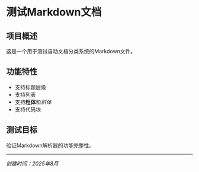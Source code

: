 # 测试Markdown文档

## 项目概述
这是一个用于测试自动文档分类系统的Markdown文件。

## 功能特性
- 支持标题层级
- 支持列表
- 支持**粗体**和*斜体*
- 支持代码块

## 测试目标
验证Markdown解析器的功能完整性。

---
*创建时间：2025年8月*
